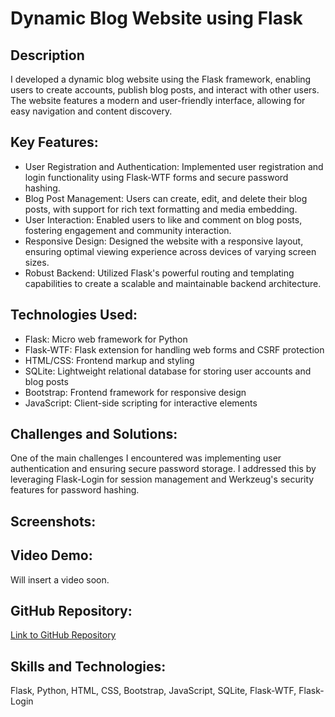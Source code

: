# Dynamic Blog Website using Flask

## Description

I developed a dynamic blog website using the Flask framework, enabling users to create accounts, publish blog posts, and interact with other users. The website features a modern and user-friendly interface, allowing for easy navigation and content discovery.

## Key Features:
- User Registration and Authentication: Implemented user registration and login functionality using Flask-WTF forms and secure password hashing.
- Blog Post Management: Users can create, edit, and delete their blog posts, with support for rich text formatting and media embedding.
- User Interaction: Enabled users to like and comment on blog posts, fostering engagement and community interaction.
- Responsive Design: Designed the website with a responsive layout, ensuring optimal viewing experience across devices of varying screen sizes.
- Robust Backend: Utilized Flask's powerful routing and templating capabilities to create a scalable and maintainable backend architecture.

## Technologies Used:
- Flask: Micro web framework for Python
- Flask-WTF: Flask extension for handling web forms and CSRF protection
- HTML/CSS: Frontend markup and styling
- SQLite: Lightweight relational database for storing user accounts and blog posts
- Bootstrap: Frontend framework for responsive design
- JavaScript: Client-side scripting for interactive elements

## Challenges and Solutions:
One of the main challenges I encountered was implementing user authentication and ensuring secure password storage. I addressed this by leveraging Flask-Login for session management and Werkzeug's security features for password hashing.

## Screenshots:


## Video Demo:
Will insert a video soon.

## GitHub Repository: 
[Link to GitHub Repository](https://github.com/arunp77/Data-engineering-tools/tree/main/FLask/Flask-blog)

## Skills and Technologies:
Flask, Python, HTML, CSS, Bootstrap, JavaScript, SQLite, Flask-WTF, Flask-Login
